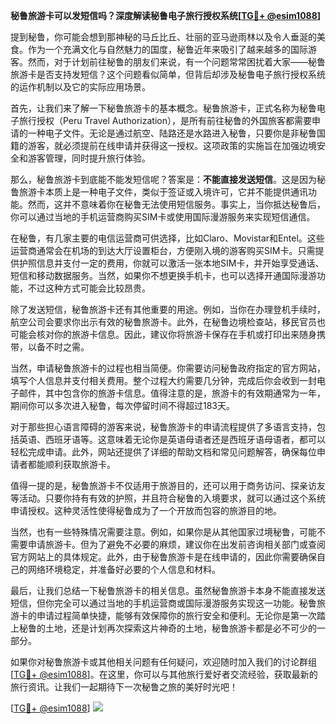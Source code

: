 **秘鲁旅游卡可以发短信吗？深度解读秘鲁电子旅行授权系统[[TG💪+ @esim1088](https://t.me/s/esim1088)]**

提到秘鲁，你可能会想到那神秘的马丘比丘、壮丽的亚马逊雨林以及令人垂涎的美食。作为一个充满文化与自然魅力的国度，秘鲁近年来吸引了越来越多的国际游客。然而，对于计划前往秘鲁的朋友们来说，有一个问题常常困扰着大家——秘鲁旅游卡是否支持发短信？这个问题看似简单，但背后却涉及秘鲁电子旅行授权系统的运作机制以及它的实际应用场景。

首先，让我们来了解一下秘鲁旅游卡的基本概念。秘鲁旅游卡，正式名称为秘鲁电子旅行授权（Peru Travel Authorization），是所有前往秘鲁的外国旅客都需要申请的一种电子文件。无论是通过航空、陆路还是水路进入秘鲁，只要你是非秘鲁国籍的游客，就必须提前在线申请并获得这一授权。这项政策的实施旨在加强边境安全和游客管理，同时提升旅行体验。

那么，秘鲁旅游卡到底能不能发短信呢？答案是：**不能直接发送短信**。这是因为秘鲁旅游卡本质上是一种电子文件，类似于签证或入境许可，它并不能提供通讯功能。然而，这并不意味着你在秘鲁无法使用短信服务。事实上，当你抵达秘鲁后，你可以通过当地的手机运营商购买SIM卡或使用国际漫游服务来实现短信通信。

在秘鲁，有几家主要的电信运营商可供选择，比如Claro、Movistar和Entel。这些运营商通常会在机场的到达大厅设置柜台，方便刚入境的游客购买SIM卡。只需提供护照信息并支付一定的费用，你就可以激活一张本地SIM卡，并开始享受通话、短信和移动数据服务。当然，如果你不想更换手机卡，也可以选择开通国际漫游功能，不过这种方式可能会比较昂贵。

除了发送短信，秘鲁旅游卡还有其他重要的用途。例如，当你在办理登机手续时，航空公司会要求你出示有效的秘鲁旅游卡。此外，在秘鲁边境检查站，移民官员也可能会核对你的旅游卡信息。因此，建议你将旅游卡保存在手机或打印出来随身携带，以备不时之需。

当然，申请秘鲁旅游卡的过程也相当简便。你需要访问秘鲁政府指定的官方网站，填写个人信息并支付相关费用。整个过程大约需要几分钟，完成后你会收到一封电子邮件，其中包含你的旅游卡信息。值得注意的是，旅游卡的有效期通常为一年，期间你可以多次进入秘鲁，每次停留时间不得超过183天。

对于那些担心语言障碍的游客来说，秘鲁旅游卡的申请流程提供了多语言支持，包括英语、西班牙语等。这意味着无论你是英语母语者还是西班牙语母语者，都可以轻松完成申请。此外，网站还提供了详细的帮助文档和常见问题解答，确保每位申请者都能顺利获取旅游卡。

值得一提的是，秘鲁旅游卡不仅适用于旅游目的，还可以用于商务访问、探亲访友等活动。只要你持有有效的护照，并且符合秘鲁的入境要求，就可以通过这个系统申请授权。这种灵活性使得秘鲁成为了一个开放而包容的旅游目的地。

当然，也有一些特殊情况需要注意。例如，如果你是从其他国家过境秘鲁，可能不需要申请旅游卡。但为了避免不必要的麻烦，建议你在出发前咨询相关部门或查阅官方网站上的具体规定。此外，由于秘鲁旅游卡是在线申请的，因此你需要确保自己的网络环境稳定，并准备好必要的个人信息和材料。

最后，让我们总结一下秘鲁旅游卡的相关信息。虽然秘鲁旅游卡本身不能直接发送短信，但你完全可以通过当地的手机运营商或国际漫游服务实现这一功能。秘鲁旅游卡的申请过程简单快捷，能够有效保障你的旅行安全和便利。无论你是第一次踏上秘鲁的土地，还是计划再次探索这片神奇的土地，秘鲁旅游卡都是必不可少的一部分。

如果你对秘鲁旅游卡或其他相关问题有任何疑问，欢迎随时加入我们的讨论群组[[TG💪+ @esim1088](https://t.me/s/esim1088)]。在这里，你可以与其他旅行爱好者交流经验，获取最新的旅行资讯。让我们一起期待下一次秘鲁之旅的美好时光吧！

[[TG💪+ @esim1088](https://t.me/s/esim1088)] ![](https://i.postimg.cc/4NQfJmqS/Snipaste-2025-05-13-00-14-12.png)